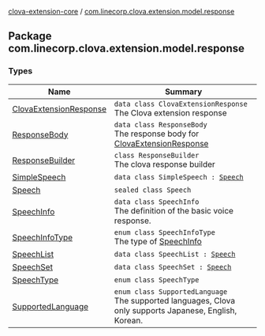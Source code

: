 [clova-extension-core](../index.md) / [com.linecorp.clova.extension.model.response](./index.md)

## Package com.linecorp.clova.extension.model.response

### Types

| Name | Summary |
|---|---|
| [ClovaExtensionResponse](-clova-extension-response/index.md) | `data class ClovaExtensionResponse`<br>The Clova extension response |
| [ResponseBody](-response-body/index.md) | `data class ResponseBody`<br>The response body for [ClovaExtensionResponse](-clova-extension-response/index.md) |
| [ResponseBuilder](-response-builder/index.md) | `class ResponseBuilder`<br>The clova response builder |
| [SimpleSpeech](-simple-speech/index.md) | `data class SimpleSpeech : `[`Speech`](-speech.md) |
| [Speech](-speech.md) | `sealed class Speech` |
| [SpeechInfo](-speech-info/index.md) | `data class SpeechInfo`<br>The definition of the basic voice response. |
| [SpeechInfoType](-speech-info-type/index.md) | `enum class SpeechInfoType`<br>The type of [SpeechInfo](-speech-info/index.md) |
| [SpeechList](-speech-list/index.md) | `data class SpeechList : `[`Speech`](-speech.md) |
| [SpeechSet](-speech-set/index.md) | `data class SpeechSet : `[`Speech`](-speech.md) |
| [SpeechType](-speech-type/index.md) | `enum class SpeechType` |
| [SupportedLanguage](-supported-language/index.md) | `enum class SupportedLanguage`<br>The supported languages, Clova only supports Japanese, English, Korean. |
